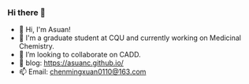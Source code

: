 ### Hi there 👋
- 🔭 Hi, I'm Asuan!
- 🌱 I'm a graduate student at CQU and currently working on Medicinal Chemistry.
- 👯 I’m looking to collaborate on CADD.
- 💞️ blog: https://asuanc.github.io/
- 📫 Email: chenmingxuan0110@163.com
  
<!--
**AsuanC/AsuanC** is a ✨ _special_ ✨ repository because its `README.md` (this file) appears on your GitHub profile.
Here are some ideas to get you started:
-->
